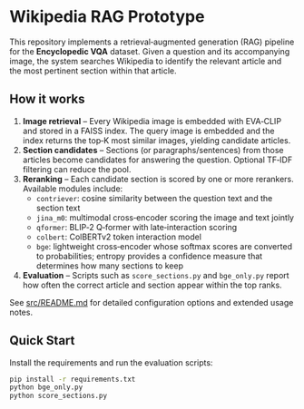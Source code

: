 # Wikipedia RAG Prototype

This repository implements a retrieval‑augmented generation (RAG) pipeline for the **Encyclopedic VQA** dataset. Given a question and its accompanying image, the system searches Wikipedia to identify the relevant article and the most pertinent section within that article.

## How it works

1. **Image retrieval** – Every Wikipedia image is embedded with EVA‑CLIP and stored in a FAISS index. The query image is embedded and the index returns the top‑K most similar images, yielding candidate articles.
2. **Section candidates** – Sections (or paragraphs/sentences) from those articles become candidates for answering the question. Optional TF‑IDF filtering can reduce the pool.
3. **Reranking** – Each candidate section is scored by one or more rerankers. Available modules include:
   - `contriever`: cosine similarity between the question text and the section text
   - `jina_m0`: multimodal cross‑encoder scoring the image and text jointly
   - `qformer`: BLIP‑2 Q‑former with late‑interaction scoring
   - `colbert`: ColBERTv2 token interaction model
   - `bge`: lightweight cross‑encoder whose softmax scores are converted to probabilities; entropy provides a confidence measure that determines how many sections to keep
4. **Evaluation** – Scripts such as `score_sections.py` and `bge_only.py` report how often the correct article and section appear within the top ranks.

See [src/README.md](src/README.md) for detailed configuration options and extended usage notes.

## Quick Start

Install the requirements and run the evaluation scripts:

```bash
pip install -r requirements.txt
python bge_only.py
python score_sections.py
```
